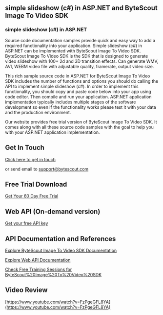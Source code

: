 ## simple slideshow (c#) in ASP.NET and ByteScout Image To Video SDK

### simple slideshow (c#) in ASP.NET

Source code documentation samples provide quick and easy way to add a required functionality into your application. Simple slideshow (c#) in ASP.NET can be implemented with ByteScout Image To Video SDK. ByteScout Image To Video SDK is the SDK that is designed to generate video slideshow with 100+ 2d and 3D transition effects. Can generate WMV, AVI, WEBM video file with adjustable quality, framerate, output video size.

This rich sample source code in ASP.NET for ByteScout Image To Video SDK includes the number of functions and options you should do calling the API to implement simple slideshow (c#). In order to implement this functionality, you should copy and paste code below into your app using code editor. Then compile and run your application. ASP.NET application implementation typically includes multiple stages of the software development so even if the functionality works please test it with your data and the production environment.

Our website provides free trial version of ByteScout Image To Video SDK. It comes along with all these source code samples with the goal to help you with your ASP.NET application implementation.

## Get In Touch

[Click here to get in touch](https://bytescout.zendesk.com/hc/en-us/requests/new?subject=ByteScout%20Image%20To%20Video%20SDK%20Question)

or send email to [support@bytescout.com](mailto:support@bytescout.com?subject=ByteScout%20Image%20To%20Video%20SDK%20Question) 

## Free Trial Download

[Get Your 60 Day Free Trial](https://bytescout.com/download/web-installer?utm_source=github-readme)

## Web API (On-demand version)

[Get your free API key](https://pdf.co/documentation/api?utm_source=github-readme)

## API Documentation and References

[Explore ByteScout Image To Video SDK Documentation](https://bytescout.com/documentation/index.html?utm_source=github-readme)

[Explore Web API Documentation](https://pdf.co/documentation/api?utm_source=github-readme)

[Check Free Training Sessions for ByteScout%20Image%20To%20Video%20SDK](https://academy.bytescout.com/)

## Video Review

[https://www.youtube.com/watch?v=FzPgeGFL8YA](https://www.youtube.com/watch?v=FzPgeGFL8YA)